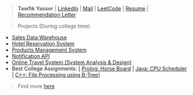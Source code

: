 > <strong>Tawfik Yasser</strong> | [LinkedIn](https://www.linkedin.com/in/tawfikyasser) | [Mail](mailto:tawfekyassertawfek@gmail.com) | [LeetCode](https://leetcode.com/dtetwk/) | [Resume](https://drive.google.com/file/d/1bEEGRUOIZ2Zxk2l2XtCm537DHexoN8iR/view?usp=sharing) | [Recommendation Letter](https://drive.google.com/file/d/1MxZaqmSWK8_NY0bZ9HdZtQKvH2ZoWShb/view?usp=sharing)

> Projects (During college time)

* [Sales Data Warehouse](https://github.com/TawfikYasser/dw-sales)
* [Hotel Reservation System](https://github.com/TawfikYasser/Hotel-Reservation-System)
* [Products Management System](https://github.com/TawfikYasser/Products-Management-System)
* [Notification API](https://github.com/TawfikYasser/Advanced-Software-Engineering-CS352)
* [Online Travel System [System Analysis & Design] ](https://github.com/TawfikYasser/System-Analysis-and-Design-IS332)
* Best College Assignments: [ [Prolog: Horse Board](https://github.com/TawfikYasser/AI-Assignment-III) | [Java: CPU Scheduler](https://github.com/TawfikYasser/CPUSS/tree/main/src) | [C++: File Processing using B-Tree](https://github.com/TawfikYasser/B-Tree-Files)]

> Find more [here](https://github.com/TawfikYasser?tab=repositories)
